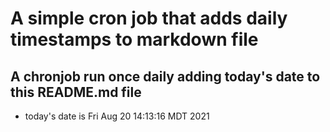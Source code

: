A simple cron job that adds daily timestamps to markdown file
============================================================
## A chronjob run once daily adding today's date to this README.md file
* today's date is Fri Aug 20 14:13:16 MDT 2021
